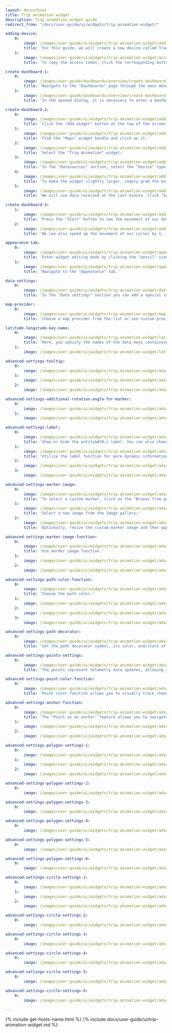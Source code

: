 ```yaml
---
layout: docwithnav
title: Trip animation widget
description: Trip animation widget guide
redirect_from: "/docs/user-guide/ui/widgets/trip-animation-widget/"

adding-device:
    0:
        image: /images/user-guide/ui/widgets/trip-animation-widget/adding-device-1-ce.png
        title: 'For this guide, we will create a new device called Tracker1, which receives longitude, latitude, speed, circle radius, status, and polygon coordinates as telemetry using an emulator written in JavaScript.'
    1:
        image: /images/user-guide/ui/widgets/trip-animation-widget/access-token-1-ce.png
        title: 'To copy the access token, click the corresponding button in the device details.'

create-dashboard-1:
    0:
        image: /images/user-guide/dashboards/overview/create-dashboard-1-ce.png
        title: 'Navigate to the "Dashboards" page through the main menu on the left of the screen. Then, click the "+" sign in the upper right corner of the screen, and select "Create new dashboard" from the drop-down menu;'
    1:
        image: /images/user-guide/dashboards/overview/create-dashboard-2-ce.png
        title: 'In the opened dialog, it is necessary to enter a dashboard title, description is optional. Click "Add";'

create-dashboard-2:
    0:
        image: /images/user-guide/ui/widgets/trip-animation-widget/adding-widget-4-ce.png
        title: 'Click the "Add widget" button at the top of the screen or click the large "Add new widget" icon in the center of the screen (if this is your first widget on this dashboard);'
    1:
        image: /images/user-guide/ui/widgets/trip-animation-widget/adding-widget-5-ce.png
        title: 'Find the "Maps" widget bundle and click on it;'
    2:
        image: /images/user-guide/ui/widgets/trip-animation-widget/adding-widget-6-ce.png
        title: 'Select the "Trip Animation" widget;'
    3:
        image: /images/user-guide/ui/widgets/trip-animation-widget/adding-widget-7-ce.png
        title: 'In the "Datasources" section, select the "Device" type and specify the previously created device "Tracker1" as the data source. Add "latitude", "longitude", "speed", "status", "circleRadius", and "polygonCoordinates" as timeseries data keys. Click the "Add" button in the bottom right corner of the widget to finish adding the widget;'
    4:
        image: /images/user-guide/ui/widgets/trip-animation-widget/adding-widget-8-ce.png
        title: 'To make the widget slightly larger, simply grab the bottom right corner and drag it. Click "Save" button in the upper right corner to save the dashboard;'
    5:
        image: /images/user-guide/ui/widgets/trip-animation-widget/adding-widget-9-ce.png
        title: 'We will use data received at the last minute. Click "Edit time window", switch to "History" mode, and change the aggregation function to "None", because we don&#39;t need to estimate the possible data value for the next time period since we receive the data in real-time;'

create-dashboard-3:
    1:
        image: /images/user-guide/ui/widgets/trip-animation-widget/adding-widget-10-ce.png
        title: 'Press the "Start" button to see the movement of our device over the last minute;'
    2:
        image: /images/user-guide/ui/widgets/trip-animation-widget/adding-widget-11-ce.png
        title: 'We can also speed up the movement of our cursor by 5, 10, or 25 times so that we can check its route much faster.'

appearance-tab:
    0:
        image: /images/user-guide/ui/widgets/trip-animation-widget/appearance-tab-1-ce.png
        title: 'Enter widget editing mode by clicking the "pencil" icon in the upper right corner of the widget;'
    1:
        image: /images/user-guide/ui/widgets/trip-animation-widget/appearance-tab-2-ce.png
        title: 'Navigate to the "Appearance" tab.'

data-settings:
    0:
        image: /images/user-guide/ui/widgets/trip-animation-widget/data-settings-1-ce.png
        title: 'In the "Data settings" section you can add a special symbol that will be displayed next to the entity values. Additionally, you can set the number of digits to be displayed after the floating point number, and an alternative message when there is no data to display.'

map-provider:
    0:
        image: /images/user-guide/ui/widgets/trip-animation-widget/map-provider-settings-1-ce.png
        title: 'Choose a map provider from the list or use custom provider.'

latitude-longitude-key-name:
    0:
        image: /images/user-guide/ui/widgets/trip-animation-widget/latitude-longitude-key-name-1-ce.png
        title: 'Here, you specify the names of the data keys containing the coordinates of your entity. By default, these are "latitude" and "longitude". You also specify the normalization data step in milliseconds. By default, this value is set to 1000.'
    1:
        image: /images/user-guide/ui/widgets/trip-animation-widget/latitude-longitude-key-name-2-ce.png

advanced-settings-tooltip:
    0:
        image: /images/user-guide/ui/widgets/trip-animation-widget/advanced-settings-tooltip-1-ce.png
    1:
        image: /images/user-guide/ui/widgets/trip-animation-widget/advanced-settings-tooltip-2-ce.png
    2:
        image: /images/user-guide/ui/widgets/trip-animation-widget/advanced-settings-tooltip-3-ce.png

advanced-settings-additional-rotation-angle-for-marker:
    0:
        image: /images/user-guide/ui/widgets/trip-animation-widget/advanced-settings-additional-rotation-angle-for-marker-1-ce.png
    1:
        image: /images/user-guide/ui/widgets/trip-animation-widget/advanced-settings-additional-rotation-angle-for-marker-2-ce.png

advanced-settings-label:
    0:
        image: /images/user-guide/ui/widgets/trip-animation-widget/advanced-settings-label-1-ce.png
        title: 'Show or hide the entity&#39;s label. You can also change the label text.'
    1:
        image: /images/user-guide/ui/widgets/trip-animation-widget/advanced-settings-label-2-ce.png
        title: 'Utilize the label function for more dynamic information.'
    2:
        image: /images/user-guide/ui/widgets/trip-animation-widget/advanced-settings-label-3-ce.png
    3:
        image: /images/user-guide/ui/widgets/trip-animation-widget/advanced-settings-label-4-ce.png

advanced-settings-marker-image:
    0:
        image: /images/user-guide/ui/widgets/trip-animation-widget/advanced-settings-marker-image-1-ce.png
        title: 'To select a custom marker, click on the "Browse from gallery" field in the "Custom marker image" section;'
    1:
        image: /images/user-guide/ui/widgets/trip-animation-widget/advanced-settings-marker-image-2-ce.png
        title: 'Select a new image from the Image gallery;'
    2:
        image: /images/user-guide/ui/widgets/trip-animation-widget/advanced-settings-marker-image-3-ce.png
        title: 'Optionally, resize the custom marker image and then apply the changes.'

advanced-settings-marker-image-function:
    0:
        image: /images/user-guide/ui/widgets/trip-animation-widget/advanced-settings-marker-image-4-ce.png
        title: 'Use marker image function.'
    1:
        image: /images/user-guide/ui/widgets/trip-animation-widget/advanced-settings-marker-image-5-ce.png
    2:
        image: /images/user-guide/ui/widgets/trip-animation-widget/advanced-settings-marker-image-6-ce.png

advanced-settings-path-color-function:
    0:
        image: /images/user-guide/ui/widgets/trip-animation-widget/advanced-settings-path-color-function-1-ce.png
        title: 'Choose the path color.'
    1:
        image: /images/user-guide/ui/widgets/trip-animation-widget/advanced-settings-path-color-function-2-ce.png
    2:
        image: /images/user-guide/ui/widgets/trip-animation-widget/advanced-settings-path-color-function-3-ce.png
    3:
        image: /images/user-guide/ui/widgets/trip-animation-widget/advanced-settings-path-color-function-4-ce.png

advanced-settings-path-decorator:
    0:
        image: /images/user-guide/ui/widgets/trip-animation-widget/advanced-settings-path-decorator-1-ce.png
        title: 'Set the path decorator symbol, its color, end/start offset, repeatability, and size in pixels.'

advanced-settings-points-settings:
    0:
        image: /images/user-guide/ui/widgets/trip-animation-widget/advanced-settings-points-settings-1-ce.png
        title: 'The points represent telemetry data updates, allowing you to check each one individually. You have the option to specify the color and size (in pixels) of the points to match your preferences or use a color point function.'

advanced-settings-point-color-function:
    0:
        image: /images/user-guide/ui/widgets/trip-animation-widget/advanced-settings-point-color-function-1-ce.png
        title: 'Point color function allows you to visually track changes in data based on incoming telemetry from your entity.'

advanced-settings-anchor-function:
    0:
        image: /images/user-guide/ui/widgets/trip-animation-widget/advanced-settings-anchor-function-1-ce.png
        title: 'The "Point as an anchor" feature allows you to navigate through data points based on a condition specified in the function. This makes it easier to sift through information according to specific criteria.'
    1:
        image: /images/user-guide/ui/widgets/trip-animation-widget/advanced-settings-anchor-function-2-ce.png
    2:
        image: /images/user-guide/ui/widgets/trip-animation-widget/advanced-settings-anchor-function-3-ce.png

advanced-settings-polygon-settings-1:
    0:
        image: /images/user-guide/ui/widgets/trip-animation-widget/advanced-settings-polygon-settings-1-ce.png
    1:
        image: /images/user-guide/ui/widgets/trip-animation-widget/advanced-settings-polygon-settings-2-ce.png
    2:
        image: /images/user-guide/ui/widgets/trip-animation-widget/advanced-settings-polygon-settings-3-ce.png

advanced-settings-polygon-settings-2:
    0:
        image: /images/user-guide/ui/widgets/trip-animation-widget/advanced-settings-polygon-settings-4-ce.png

advanced-settings-polygon-settings-3:
    0:
        image: /images/user-guide/ui/widgets/trip-animation-widget/advanced-settings-polygon-settings-5-ce.png

advanced-settings-polygon-settings-4:
    0:
        image: /images/user-guide/ui/widgets/trip-animation-widget/advanced-settings-polygon-settings-6-ce.png

advanced-settings-polygon-settings-5:
    0:
        image: /images/user-guide/ui/widgets/trip-animation-widget/advanced-settings-polygon-settings-7-ce.png

advanced-settings-polygon-settings-6:
    0:
        image: /images/user-guide/ui/widgets/trip-animation-widget/advanced-settings-polygon-settings-8-ce.png

advanced-settings-circle-settings-1:
    0:
        image: /images/user-guide/ui/widgets/trip-animation-widget/advanced-settings-circle-settings-1-ce.png
    1:
        image: /images/user-guide/ui/widgets/trip-animation-widget/advanced-settings-circle-settings-2-ce.png
    2:
        image: /images/user-guide/ui/widgets/trip-animation-widget/advanced-settings-circle-settings-3-ce.png

advanced-settings-circle-settings-2:
    0:
        image: /images/user-guide/ui/widgets/trip-animation-widget/advanced-settings-circle-settings-4-ce.png

advanced-settings-circle-settings-3:
    0:
        image: /images/user-guide/ui/widgets/trip-animation-widget/advanced-settings-circle-settings-5-ce.png

advanced-settings-circle-settings-4:
    0:
        image: /images/user-guide/ui/widgets/trip-animation-widget/advanced-settings-circle-settings-6-ce.png

advanced-settings-circle-settings-5:
    0:
        image: /images/user-guide/ui/widgets/trip-animation-widget/advanced-settings-circle-settings-7-ce.png

advanced-settings-circle-settings-6:
    0:
        image: /images/user-guide/ui/widgets/trip-animation-widget/advanced-settings-circle-settings-8-ce.png

---
```


{% include get-hosts-name.html %}
{% include docs/user-guide/ui/trip-animation-widget.md %}